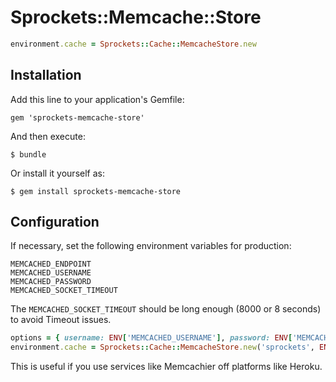 # Sprockets::Memcache::Store

```ruby
environment.cache = Sprockets::Cache::MemcacheStore.new
```

## Installation

Add this line to your application's Gemfile:

    gem 'sprockets-memcache-store'

And then execute:

    $ bundle

Or install it yourself as:

    $ gem install sprockets-memcache-store

## Configuration

If necessary, set the following environment variables for production:

    MEMCACHED_ENDPOINT
    MEMCACHED_USERNAME
    MEMCACHED_PASSWORD
    MEMCACHED_SOCKET_TIMEOUT

The `MEMCACHED_SOCKET_TIMEOUT` should be long enough (8000 or 8 seconds) to avoid Timeout issues.


```ruby
options = { username: ENV['MEMCACHED_USERNAME'], password: ENV['MEMCACHED_PASSWORD'], socket_timeout: ENV['MEMCACHED_SOCKET_TIMEOUT'] }
environment.cache = Sprockets::Cache::MemcacheStore.new('sprockets', ENV['MEMCACHED_ENDPOINT'], options)
```

This is useful if you use services like Memcachier off platforms like Heroku.
